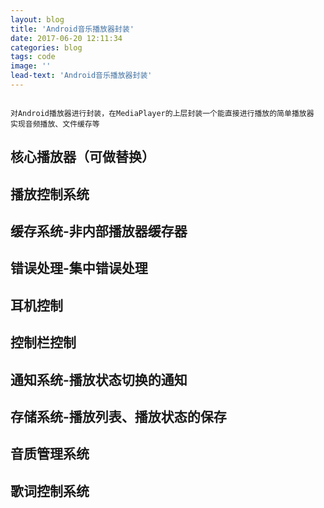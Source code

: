 ```yaml
---
layout: blog
title: 'Android音乐播放器封装'
date: 2017-06-20 12:11:34
categories: blog
tags: code
image: ''
lead-text: 'Android音乐播放器封装'
---
```


```

对Android播放器进行封装，在MediaPlayer的上层封装一个能直接进行播放的简单播放器
实现音频播放、文件缓存等

```

## 核心播放器（可做替换）


## 播放控制系统


## 缓存系统-非内部播放器缓存器


## 错误处理-集中错误处理


## 耳机控制


## 控制栏控制


## 通知系统-播放状态切换的通知


## 存储系统-播放列表、播放状态的保存


## 音质管理系统


## 歌词控制系统


